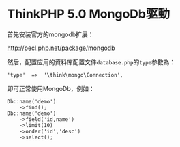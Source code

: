 ThinkPHP 5.0 MongoDb驱動
===============

首先安装官方的mongodb扩展：

http://pecl.php.net/package/mongodb

然后，配置应用的資料库配置文件`database.php`的`type`参數為：

~~~
'type'  =>  '\think\mongo\Connection',
~~~

即可正常使用MongoDb，例如：
~~~
Db::name('demo')
    ->find();
Db::name('demo')
    ->field('id,name')
    ->limit(10)
    ->order('id','desc')
    ->select();
~~~
